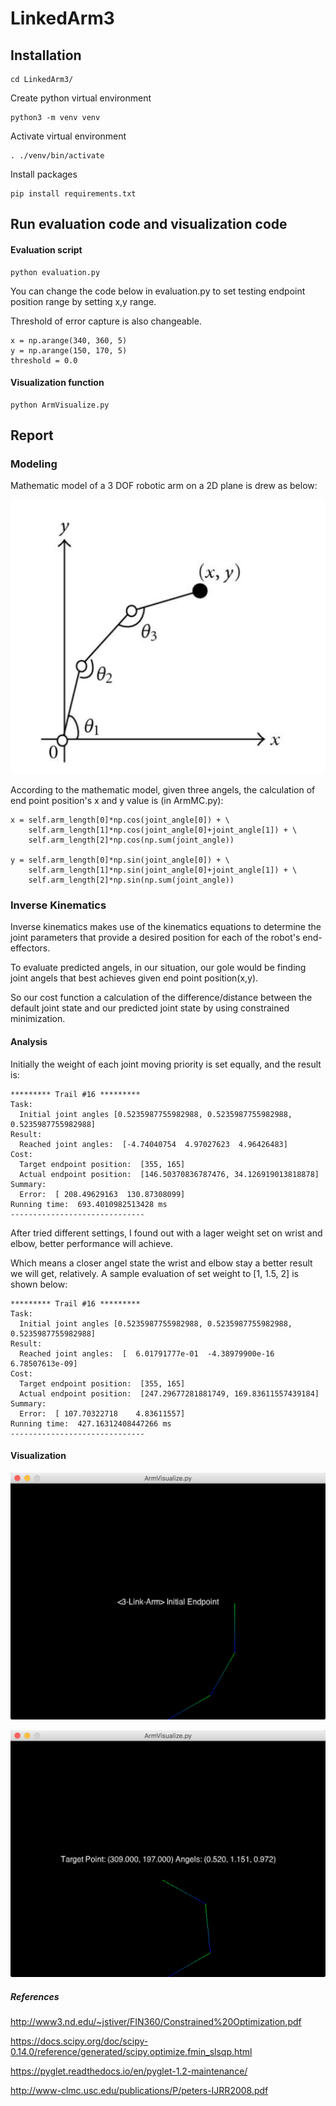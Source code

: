 # LinkedArm3

## Installation

```
cd LinkedArm3/
```

Create python virtual environment

```
python3 -m venv venv
```

Activate virtual environment

```
. ./venv/bin/activate
```

Install packages

```
pip install requirements.txt
```

## Run evaluation code and visualization code

#### Evaluation script

```
python evaluation.py
```

You can change the code below in evaluation.py to set testing endpoint position range by setting x,y range.

Threshold of error capture is also changeable.

```
x = np.arange(340, 360, 5)
y = np.arange(150, 170, 5)
threshold = 0.0
```

#### Visualization function

```
python ArmVisualize.py
```

## Report

### Modeling

Mathematic model of a 3 DOF robotic arm on a 2D plane is drew as below:

![Alt text](./images/model.png)

According to the mathematic model, given three angels, the calculation of end point position's x and y value is (in ArmMC.py):

```
x = self.arm_length[0]*np.cos(joint_angle[0]) + \
    self.arm_length[1]*np.cos(joint_angle[0]+joint_angle[1]) + \
    self.arm_length[2]*np.cos(np.sum(joint_angle))

y = self.arm_length[0]*np.sin(joint_angle[0]) + \
    self.arm_length[1]*np.sin(joint_angle[0]+joint_angle[1]) + \
    self.arm_length[2]*np.sin(np.sum(joint_angle))
```

### Inverse Kinematics

Inverse kinematics makes use of the kinematics equations to determine the joint parameters that provide a desired position for each of the robot's end-effectors.

To evaluate predicted angels, in our situation, our gole would be finding joint angels that best achieves given end point position(x,y).

So our cost function a calculation of the difference/distance between the default joint state and our predicted joint state by using constrained minimization.

#### Analysis

Initially the weight of each joint moving priority is set equally, and the result is:

```
********* Trail #16 *********
Task:
  Initial joint angles [0.5235987755982988, 0.5235987755982988, 0.5235987755982988]
Result:
  Reached joint angles:  [-4.74040754  4.97027623  4.96426483]
Cost:
  Target endpoint position:  [355, 165]
  Actual endpoint position:  [146.50370836787476, 34.126919013818878]
Summary:
  Error:  [ 208.49629163  130.87308099]
Running time:  693.4010982513428 ms
------------------------------
```

After tried different settings, I found out with a lager weight set on wrist and elbow, better performance will achieve.

Which means a closer angel state the wrist and elbow stay a better result we will get, relatively. A sample evaluation of set weight to [1, 1.5, 2] is shown below:

```
********* Trail #16 *********
Task:
  Initial joint angles [0.5235987755982988, 0.5235987755982988, 0.5235987755982988]
Result:
  Reached joint angles:  [  6.01791777e-01  -4.38979900e-16   6.78507613e-09]
Cost:
  Target endpoint position:  [355, 165]
  Actual endpoint position:  [247.29677281881749, 169.83611557439184]
Summary:
  Error:  [ 107.70322718    4.83611557]
Running time:  427.16312408447266 ms
------------------------------
```

#### Visualization

![Alt text](./images/visualization_init.png)

![Alt text](./images/visualization_mouse.png)

##### References

http://www3.nd.edu/~jstiver/FIN360/Constrained%20Optimization.pdf

https://docs.scipy.org/doc/scipy-0.14.0/reference/generated/scipy.optimize.fmin_slsqp.html

https://pyglet.readthedocs.io/en/pyglet-1.2-maintenance/

http://www-clmc.usc.edu/publications/P/peters-IJRR2008.pdf